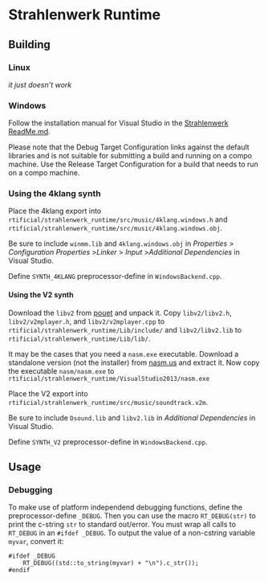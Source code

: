 # Strahlenwerk Runtime

## Building
### Linux
*it just doesn't work*

### Windows
Follow the installation manual for Visual Studio in the [Strahlenwerk ReadMe.md](../strahlenwerk/ReadMe.md).

Please note that the Debug Target Configuration links against the default libraries and is not suitable for submitting a build and running on a compo machine. Use the Release Target Configuration for a build that needs to run on a compo machine.

### Using the 4klang synth
Place the 4klang export into `rtificial/strahlenwerk_runtime/src/music/4klang.windows.h` and `rtificial/strahlenwerk_runtime/src/music/4klang.windows.obj`.

Be sure to include `winmm.lib` and `4klang.windows.obj` in *Properties* > *Configuration Properties* >*Linker* > *Input* >*Additional Dependencies* in Visual Studio.

Define `SYNTH_4KLANG` preprocessor-define in `WindowsBackend.cpp`.

#### Using the V2 synth
Download the `libv2` from [pouet](http://www.pouet.net/prod.php?which=15073) and unpack it. Copy `libv2/libv2.h`, `libv2/v2mplayer.h`, and `libv2/v2mplayer.cpp` to `rtificial/strahlenwerk_runtime/Lib/include/` and `libv2/libv2.lib` to `rtificial/strahlenwerk_runtime/Lib/lib/`.

It may be the cases that you need a `nasm.exe` executable. Download a standalone version (not the installer) from [nasm.us](http://nasm.us/) and extract it. Now copy the executable `nasm/nasm.exe` to `rtificial/strahlenwerk_runtime/VisualStudio2013/nasm.exe`

Place the V2 export into `rtificial/strahlenwerk_runtime/src/music/soundtrack.v2m`.

Be sure to include `Dsound.lib` and `libv2.lib` in *Additional Dependencies* in Visual Studio.

Define `SYNTH_V2` preprocessor-define in `WindowsBackend.cpp`.

## Usage
### Debugging

To make use of platform independend debugging functions, define the preprocessor-define `_DEBUG`. Then you can use the macro `RT_DEBUG(str)` to print the c-string `str` to standard out/error. You must wrap all calls to `RT_DEBUG` in an `#ifdef _DEBUG`. To output the value of a non-cstring variable `myvar`, convert it:

	#ifdef _DEBUG
		RT_DEBUG((std::to_string(myvar) + "\n").c_str());
	#endif

